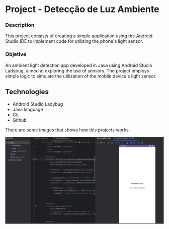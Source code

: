 # Project - Detecção de Luz Ambiente

### Description

This project consists of creating a simple application using the Android Studio IDE to implement code for utilizing the phone's light sensor.

### Objetive

An ambient light detection app developed in Java using Android Studio Ladybug, aimed at exploring the use of sensors. The project employs simple logic to simulate the utilization of the mobile device's light sensor.

## Technologies

* Android Studio Ladybug
* Java language
* Git
* Github


There are some images that shows how this projects works.

![Main Project image](main-project.png)
